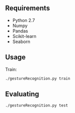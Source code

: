 
## Requirements

- Python 2.7
- Numpy
- Pandas
- Scikit-learn
- Seaborn

## Usage

Train:

```bash
./gestureRecognition.py train
```

## Evaluating

```bash
./gestureRecognition.py test
```
